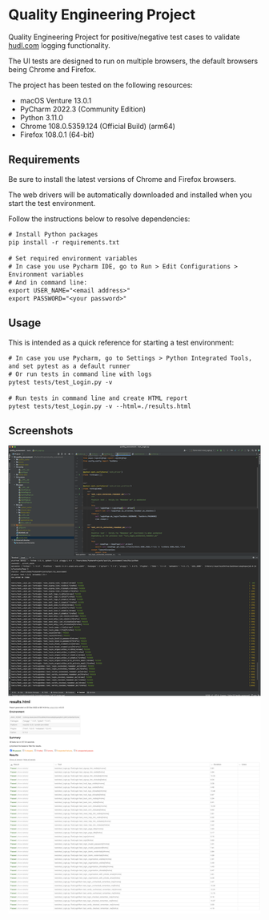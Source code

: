 # Quality Engineering Project

Quality Engineering Project for positive/negative test cases to validate [hudl.com](https://www.hudl.com/) logging functionality.

The UI tests are designed to run on multiple browsers, the default browsers being Chrome and Firefox.

The project has been tested on the following resources:

* macOS Venture 13.0.1
* PyCharm 2022.3 (Community Edition)
* Python 3.11.0
* Chrome 108.0.5359.124 (Official Build) (arm64)
* Firefox 108.0.1 (64-bit)

## Requirements

Be sure to install the latest versions of Chrome and Firefox browsers.

The web drivers will be automatically downloaded and installed when you start the test environment.

Follow the instructions below to resolve dependencies:

```shell
# Install Python packages
pip install -r requirements.txt

# Set required environment variables
# In case you use Pycharm IDE, go to Run > Edit Configurations > Environment variables
# And in command line:
export USER_NAME="<email address>"
export PASSWORD="<your password>"
```

## Usage

This is intended as a quick reference for starting a test environment:

```shell
# In case you use Pycharm, go to Settings > Python Integrated Tools, and set pytest as a default runner
# Or run tests in command line with logs
pytest tests/test_Login.py -v

# Run tests in command line and create HTML report
pytest tests/test_Login.py -v --html=./results.html
```

## Screenshots

<img src="docs/pycharm.png">

<img src="docs/report.png">
